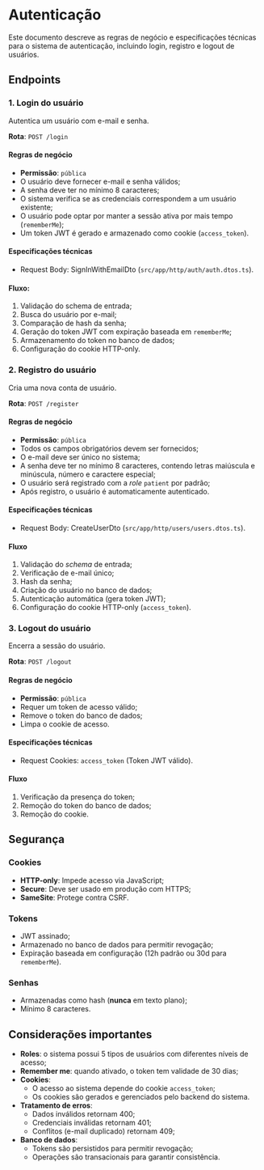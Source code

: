 # Autenticação

Este documento descreve as regras de negócio e especificações técnicas para o sistema de autenticação, incluindo login, registro e logout de usuários.

## Endpoints

### 1. Login do usuário

Autentica um usuário com e-mail e senha.

**Rota**: `POST /login`

#### Regras de negócio

- **Permissão**: `pública`
- O usuário deve fornecer e-mail e senha válidos;
- A senha deve ter no mínimo 8 caracteres;
- O sistema verifica se as credenciais correspondem a um usuário existente;
- O usuário pode optar por manter a sessão ativa por mais tempo (`rememberMe`);
- Um token JWT é gerado e armazenado como cookie (`access_token`).

#### Especificações técnicas

- Request Body: SignInWithEmailDto (`src/app/http/auth/auth.dtos.ts`).

#### Fluxo:

1. Validação do schema de entrada;
2. Busca do usuário por e-mail;
3. Comparação de hash da senha;
4. Geração do token JWT com expiração baseada em `rememberMe`;
5. Armazenamento do token no banco de dados;
6. Configuração do cookie HTTP-only.

### 2. Registro do usuário

Cria uma nova conta de usuário.

**Rota**: `POST /register`

#### Regras de negócio

- **Permissão**: `pública`
- Todos os campos obrigatórios devem ser fornecidos;
- O e-mail deve ser único no sistema;
- A senha deve ter no mínimo 8 caracteres, contendo letras maiúscula e minúscula, número e caractere especial;
- O usuário será registrado com a _role_ `patient` por padrão;
- Após registro, o usuário é automaticamente autenticado.

#### Especificações técnicas

- Request Body: CreateUserDto (`src/app/http/users/users.dtos.ts`).

#### Fluxo

1. Validação do _schema_ de entrada;
2. Verificação de e-mail único;
3. Hash da senha;
4. Criação do usuário no banco de dados;
5. Autenticação automática (gera token JWT);
6. Configuração do cookie HTTP-only (`access_token`).

### 3. Logout do usuário

Encerra a sessão do usuário.

**Rota**: `POST /logout`

#### Regras de negócio

- **Permissão**: `pública`
- Requer um token de acesso válido;
- Remove o token do banco de dados;
- Limpa o cookie de acesso.

#### Especificações técnicas

- Request Cookies: `access_token` (Token JWT válido).

#### Fluxo

1. Verificação da presença do token;
2. Remoção do token do banco de dados;
3. Remoção do cookie.

## Segurança

### Cookies

- **HTTP-only**: Impede acesso via JavaScript;
- **Secure**: Deve ser usado em produção com HTTPS;
- **SameSite**: Protege contra CSRF.

### Tokens

- JWT assinado;
- Armazenado no banco de dados para permitir revogação;
- Expiração baseada em configuração (12h padrão ou 30d para `rememberMe`).

### Senhas

- Armazenadas como hash (**nunca** em texto plano);
- Mínimo 8 caracteres.

## Considerações importantes

- **Roles**: o sistema possui 5 tipos de usuários com diferentes níveis de acesso;
- **Remember me**: quando ativado, o token tem validade de 30 dias;
- **Cookies**:
  - O acesso ao sistema depende do cookie `access_token`;
  - Os cookies são gerados e gerenciados pelo backend do sistema.
- **Tratamento de erros**:
  - Dados inválidos retornam 400;
  - Credenciais inválidas retornam 401;
  - Conflitos (e-mail duplicado) retornam 409;
- **Banco de dados**:
  - Tokens são persistidos para permitir revogação;
  - Operações são transacionais para garantir consistência.
